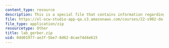```yaml
---
content_type: resource
description: This is a special file that contains information regarding lab gerber.
file: https://ol-ocw-studio-app-qa.s3.amazonaws.com/courses/22-s902-do-it-yourself-diy-geiger-counters-january-iap-2015/0dd01977ae3f5be78d628cae74d4e615_lab_gerber.zip
file_type: application/zip
resourcetype: Other
title: lab_gerber.zip
uid: 0dd01977-ae3f-5be7-8d62-8cae74d4e615
---
```

